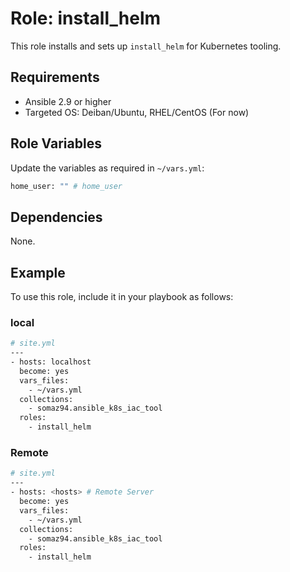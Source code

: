 # Role: install_helm

This role installs and sets up `install_helm` for Kubernetes tooling. 

## Requirements

- Ansible 2.9 or higher
- Targeted OS: Deiban/Ubuntu, RHEL/CentOS (For now)

## Role Variables

Update the variables as required in `~/vars.yml`:

```bash
home_user: "" # home_user
```

## Dependencies

None.

## Example

To use this role, include it in your playbook as follows:

### local
```bash
# site.yml
---
- hosts: localhost
  become: yes
  vars_files:
    - ~/vars.yml
  collections:
    - somaz94.ansible_k8s_iac_tool
  roles:
    - install_helm
```

### Remote
```bash
# site.yml
---
- hosts: <hosts> # Remote Server
  become: yes
  vars_files:
    - ~/vars.yml
  collections:
    - somaz94.ansible_k8s_iac_tool
  roles:
    - install_helm
```